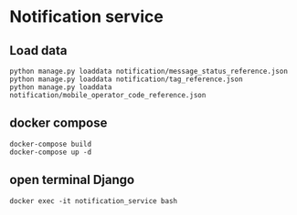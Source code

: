 # Notification service

## Load data
```commandline
python manage.py loaddata notification/message_status_reference.json
python manage.py loaddata notification/tag_reference.json
python manage.py loaddata notification/mobile_operator_code_reference.json
```

## docker compose
```commandline
docker-compose build
docker-compose up -d
```

## open terminal Django
```commandline
docker exec -it notification_service bash
```
